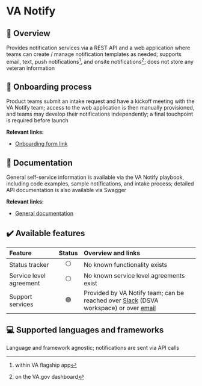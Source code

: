 # VA Notify

## 📖 Overview
Provides notification services via a REST API and a web application where teams can create / manage notification templates as needed; 
supports email, text, push notifications[^1], and onsite notifications[^2]; does not store any veteran information


## 🚪 Onboarding process 
Product teams submit an intake request and have a kickoff meeting with the VA Notify team; access to the web application is then manually 
provisioned, and teams may develop their notifications independently; a final touchpoint is required before launch


**Relevant links:**
* [Onboarding form link](https://github.com/department-of-veterans-affairs/va.gov-team/issues/new?assignees=bevnobev%2C+mjones-oddball&labels=vanotify-intake&template=VANotify-Business-Intake.md&title=Business+intake+form+for+%5BBusiness+or+team%5D)

## 📝 Documentation 
General self-service information is available via the VA Notify playbook, including code examples, sample notifications, and intake process; 
detailed API documentation is also available via Swagger


**Relevant links:**
* [General documentation](<https://github.com/department-of-veterans-affairs/va.gov-team/blob/master/products/va-notify/VA Notify Playbook.pdf>)

##  :heavy_check_mark:  Available features
| **Feature** | **Status** | **Overview and links**|
| :---------- | :--------: |:---------------------| 
| Status tracker | ⚪ | No known functionality exists |
| Service level agreement | ⚪ | No known service level agreements exist |
| Support services | 🟢 | Provided by VA Notify team; can be reached over [Slack](https://dsva.slack.com/archives/C010R6AUPHT) (DSVA workspace) or over [email](mailto:oitoctovanotify@va.gov) |

## 💻 Supported languages and frameworks  
Language and framework agnostic; notifications are sent via API calls

[^1]: within VA flagship app
[^2]: on the VA.gov dashboard
